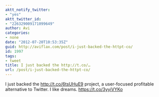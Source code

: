 ```yaml
---
aktt_notify_twitter:
- "yes"
aktt_twitter_id:
- "226329009171099649"
author: Avi
categories:
- none
date: "2012-07-20T10:53:35Z"
guid: http://aviflax.com/post/i-just-backed-the-httpt-co/
id: 1997
tags:
- tweet
title: I just backed the http://t.co/…
url: /post/i-just-backed-the-httpt-co/
---
```

I just backed the <a href="http://t.co/6tsUHuE9" rel="nofollow">http://t.co/6tsUHuE9</a> project, a user-focused profitable alternative to Twitter. I like dreams. <a href="https://t.co/3yyiVYKo" rel="nofollow">https://t.co/3yyiVYKo</a>